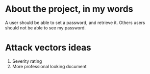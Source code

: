 # About the project, in my words

A user should be able to set a password, and retrieve it. Others users should not be able to see my password.

# Attack vectors ideas

1. Severity rating
2. More professional looking document